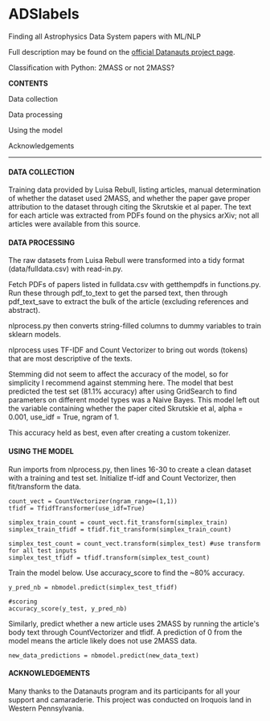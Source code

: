 # ADSlabels
Finding all Astrophysics Data System papers with ML/NLP

Full description may be found on the [official Datanauts project page](https://open.nasa.gov/explore/datanauts/app/solve/using-machine-learning-find-nasa-data-ads).

Classification with Python: 2MASS or not 2MASS?



**CONTENTS**

Data collection

Data processing

Using the model

Acknowledgements

--------------

#### DATA COLLECTION

Training data provided by Luisa Rebull, listing articles, manual determination of whether the dataset used 2MASS, and whether the paper gave proper attribution to the dataset through citing the Skrutskie et al paper.
The text for each article was extracted from PDFs found on the physics arXiv; not all articles were available from this source.

#### DATA PROCESSING

The raw datasets from Luisa Rebull were transformed into a tidy format (data/fulldata.csv) with read-in.py.

Fetch PDFs of papers listed in fulldata.csv with getthempdfs in functions.py. Run these through pdf_to_text to get the parsed text, then through pdf_text_save to extract the bulk of the article (excluding references and abstract).

nlprocess.py then converts string-filled columns to dummy variables to train sklearn models.

nlprocess uses TF-IDF and Count Vectorizer to bring out words (tokens) that are most descriptive of the texts.

Stemming did not seem to affect the accuracy of the model, so for simplicity I recommend against stemming here. The model that best predicted the test set (81.1% accuracy) after using GridSearch to find parameters on different model types was a Naive Bayes. This model left out the variable containing whether the paper cited Skrutskie et al, alpha = 0.001, use_idf = True, ngram of 1.

This accuracy held as best, even after creating a custom tokenizer.

#### USING THE MODEL

Run imports from nlprocess.py, then lines 16-30 to create a clean dataset with a training and test set. Initialize tf-idf and Count Vectorizer, then fit/transform the data.

```
count_vect = CountVectorizer(ngram_range=(1,1))
tfidf = TfidfTransformer(use_idf=True)

simplex_train_count = count_vect.fit_transform(simplex_train)
simplex_train_tfidf = tfidf.fit_transform(simplex_train_count)

simplex_test_count = count_vect.transform(simplex_test) #use transform for all test inputs
simplex_test_tfidf = tfidf.transform(simplex_test_count)
```


Train the model below. Use accuracy_score to find the ~80% accuracy.

```nbmodel = MultinomialNB().fit(simplex_train_tfidf, y_train)
y_pred_nb = nbmodel.predict(simplex_test_tfidf)

#scoring
accuracy_score(y_test, y_pred_nb)
```


Similarly, predict whether a new article uses 2MASS by running the article's body text through CountVectorizer and tfidf. A prediction of 0 from the model means the article likely does not use 2MASS data.

```new_data_predictions = nbmodel.predict(new_data_text)```

#### ACKNOWLEDGEMENTS
Many thanks to the Datanauts program and its participants for all your support and camaraderie. This project was conducted on Iroquois land in Western Pennsylvania.
